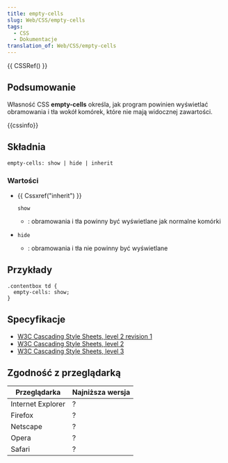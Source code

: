 ```yaml
---
title: empty-cells
slug: Web/CSS/empty-cells
tags:
  - CSS
  - Dokumentacje
translation_of: Web/CSS/empty-cells
---
```

{{ CSSRef() }}

## Podsumowanie

Własność CSS **empty-cells** określa, jak program powinien wyświetlać obramowania i tła wokół komórek, które nie mają widocznej zawartości.

{{cssinfo}}

## Składnia

    empty-cells: show | hide | inherit

### Wartości

- {{ Cssxref("inherit") }}

  `show`

  - : obramowania i tła powinny być wyświetlane jak normalne komórki

- `hide`
  - : obramowania i tła nie powinny być wyświetlane

## Przykłady

    .contentbox td {
      empty-cells: show;
    }

## Specyfikacje

- [W3C Cascading Style Sheets, level 2 revision 1](http://www.w3.org/TR/CSS21/tables.html#empty-cells)
- [W3C Cascading Style Sheets, level 2](http://www.w3.org/TR/REC-CSS2/tables.html#empty-cells)
- [W3C Cascading Style Sheets, level 3](http://www.w3.org/Style/CSS/current-work#tables)

## Zgodność z przeglądarką

| Przeglądarka      | Najniższa wersja |
| ----------------- | ---------------- |
| Internet Explorer | ?                |
| Firefox           | ?                |
| Netscape          | ?                |
| Opera             | ?                |
| Safari            | ?                |

